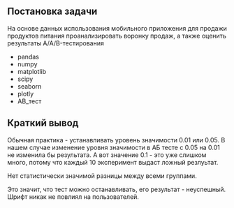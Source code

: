 ## Постановка задачи

На основе данных использования мобильного приложения для продажи продуктов питания проанализировать воронку продаж, а также оценить результаты A/A/B-тестирования 

* pandas
* numpy
* matplotlib
* scipy
* seaborn 
* plotly
* AB_тест

## Краткий вывод

Обычная практика - устанавливать уровень значимости 0.01 или 0.05. В нашем случае изменение уровня значимости в АБ тесте с 0.05 на 0.01 не изменила бы результата. А вот значение 0.1 - это уже слишком много, потому что каждый 10 эксперимент выдаст ложный резлуьтат.

Нет статистически значимой разницы между всеми группами.

Это значит, что тест можно останавливать, его результат - неуспешный. Шрифт никак не повлиял на пользователей.
   
